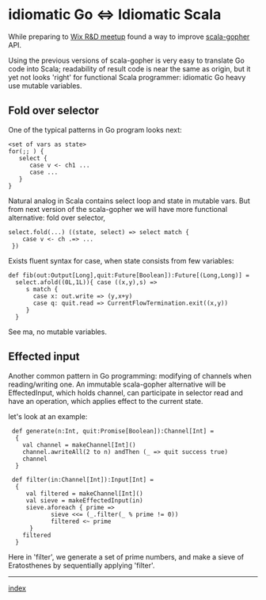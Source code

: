 
# idiomatic Go <=> Idiomatic Scala

While preparing to [Wix R&D meetup](http://www.meetup.com/Wix-Ukraine-Meetup-Group/events/229042251/) found a way to improve 
[scala-gopher](https://github.com/rssh/scala-gopher) API.

Using the previous versions of scala-gopher is very easy to translate Go code into Scala; readability of result code is near the same as origin, but it yet not looks 'right'  for functional Scala programmer:  idiomatic Go heavy use mutable variables.

## Fold over selector

One of the typical patterns in Go program looks next:

```
<set of vars as state> 
for(;; ) {
   select {
      case v <- ch1 ... 
      case ...
   }
}
```

Natural analog in Scala contains select loop and state in mutable vars.  But from next version of the scala-gopher we will have more functional alternative:  fold over selector,

```
select.fold(...) ((state, select) => select match {
    case v <- ch .=> ...
 })
```
Exists fluent syntax for case, when state consists from few variables:

```
def fib(out:Output[Long],quit:Future[Boolean]):Future[(Long,Long)] =
  select.afold((0L,1L)){ case ((x,y),s) => 
     s match {
       case x: out.write => (y,x+y)
       case q: quit.read => CurrentFlowTermination.exit((x,y))
     }
  }
```

See ma, no mutable variables.

## Effected input

Another common pattern in Go programming: modifying of channels when reading/writing one.  An immutable scala-gopher alternative will be EffectedInput, which holds channel, can participate in selector read and have an operation, which applies effect to the current state. 

let's look at an example:
```
 def generate(n:Int, quit:Promise[Boolean]):Channel[Int] =
  {
    val channel = makeChannel[Int]()
    channel.awriteAll(2 to n) andThen (_ => quit success true)
    channel
  }

 def filter(in:Channel[Int]):Input[Int] =
  {
     val filtered = makeChannel[Int]()
     val sieve = makeEffectedInput(in)
     sieve.aforeach { prime =>
            sieve <<= (_.filter(_ % prime != 0))
            filtered <~ prime
      }
    filtered
  }

```

Here in 'filter', we generate a set of prime numbers, and make a sieve of Eratosthenes by sequentially applying 'filter'.

-----------------------
  [index](https://github.com/rssh/notes)
